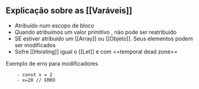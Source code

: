 ## Explicação sobre as [[Varáveis]]

- Atribuído num escopo de bloco
- Quando atribuímos um valor primitivo , não pode ser reatribuido
- SE estiver atribuido um [[Array]] ou [[Objeto]]. Seus elementos podem ser modificados
- Sofre [[Hoisting]] igual o [[Let]] e com ==temporal dead zone==


Exemplo de erro para modificadores
```
	- const x = 2
	- x=20 // ERRO
```

